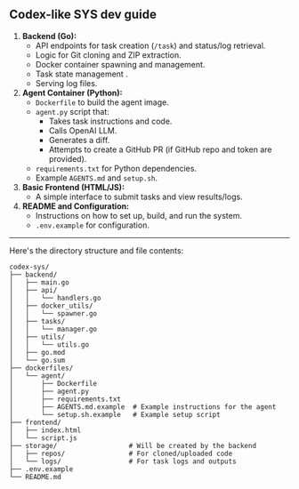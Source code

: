 ## Codex-like SYS dev guide

1.  **Backend (Go):**
    *   API endpoints for task creation (`/task`) and status/log retrieval.
    *   Logic for Git cloning and ZIP extraction.
    *   Docker container spawning and management.
    *   Task state management .
    *   Serving log files.
2.  **Agent Container (Python):**
    *   `Dockerfile` to build the agent image.
    *   `agent.py` script that:
        *   Takes task instructions and code.
        *   Calls OpenAI LLM.
        *   Generates a diff.
        *   Attempts to create a GitHub PR (if GitHub repo and token are provided).
    *   `requirements.txt` for Python dependencies.
    *   Example `AGENTS.md` and `setup.sh`.
3.  **Basic Frontend (HTML/JS):**
    *   A simple interface to submit tasks and view results/logs.
4.  **README and Configuration:**
    *   Instructions on how to set up, build, and run the system.
    *   `.env.example` for configuration.

---

Here's the directory structure and file contents:

```
codex-sys/
├── backend/
│   ├── main.go
│   ├── api/
│   │   └── handlers.go
│   ├── docker_utils/
│   │   └── spawner.go
│   ├── tasks/
│   │   └── manager.go
│   ├── utils/
│   │   └── utils.go
│   ├── go.mod
│   └── go.sum
├── dockerfiles/
│   └── agent/
│       ├── Dockerfile
│       ├── agent.py
│       ├── requirements.txt
│       ├── AGENTS.md.example  # Example instructions for the agent
│       └── setup.sh.example   # Example setup script
├── frontend/
│   ├── index.html
│   └── script.js
├── storage/                  # Will be created by the backend
│   ├── repos/                # For cloned/uploaded code
│   └── logs/                 # For task logs and outputs
├── .env.example
└── README.md
```
